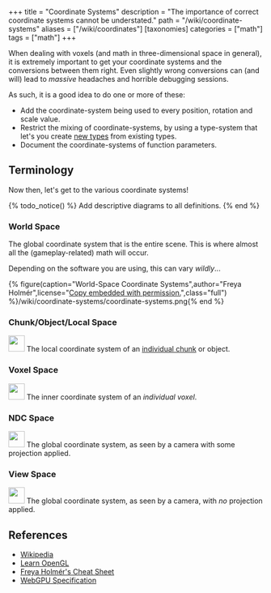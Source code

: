 +++
title = "Coordinate Systems"
description = "The importance of correct coordinate systems cannot be understated."
path = "/wiki/coordinate-systems"
aliases = ["/wiki/coordinates"]
[taxonomies]
categories = ["math"]
tags = ["math"]
+++

When dealing with voxels (and math in three-dimensional space in general), it is extremely important to get your coordinate systems and the conversions between them right. Even slightly wrong conversions can (and will) lead to *massive* headaches and horrible debugging sessions.

<!-- more -->

As such, it is a good idea to do one or more of these:

- Add the coordinate-system being used to every position, rotation and scale value.
- Restrict the mixing of coordinate-systems, by using a type-system that let's you create [new types](https://www.worthe-it.co.za/blog/2020-10-31-newtype-pattern-in-rust.html) from existing types.
- Document the coordinate-systems of function parameters.

## Terminology

Now then, let's get to the various coordinate systems!

{% todo_notice() %} Add descriptive diagrams to all definitions. {% end %}

### World Space

The global coordinate system that is the entire scene. This is where almost all the (gameplay-related) math will occur.

Depending on the software you are using, this can vary *wildly*...

{% figure(caption="World-Space Coordinate Systems",author="Freya Holmér",license="[Copy embedded with permission.](https://twitter.com/FreyaHolmer/status/1530167901436649472)",class="full") %}/wiki/coordinate-systems/coordinate-systems.png{% end %}

### Chunk/Object/Local Space

<img src="/favicon-32x32.png" width=32></img>
The local coordinate system of an [individual chunk](/wiki/chunking) or object.

### Voxel Space

<img src="/favicon-32x32.png" width=32></img>
The inner coordinate system of an *individual voxel*.

### NDC Space

<img src="/favicon-32x32.png" width=32></img>
The global coordinate system, as seen by a camera with some projection applied.

### View Space

<img src="/favicon-32x32.png" width=32></img>
The global coordinate system, as seen by a camera, with *no* projection applied.

## References

- [Wikipedia](https://en.wikipedia.org/wiki/Coordinate_system)
- [Learn OpenGL](https://learnopengl.com/Getting-started/Coordinate-Systems)
- [Freya Holmér's Cheat Sheet](https://twitter.com/FreyaHolmer/status/1325556229410861056)
- [WebGPU Specification](https://gpuweb.github.io/gpuweb/#coordinate-systems)
